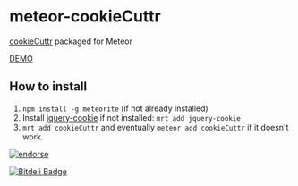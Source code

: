 meteor-cookieCuttr
==================

[cookieCuttr](http://cookiecuttr.com/) packaged for Meteor



[DEMO](http://cookiecuttr.meteor.com/)



## How to install
1. `npm install -g meteorite` (if not already installed)
2. Install [jquery-cookie](https://atmosphere.meteor.com/package/jquery-cookie) if not installed: `mrt add jquery-cookie`
3. `mrt add cookieCuttr` and eventually `meteor add cookieCuttr` if it doesn't work.


[![endorse](https://api.coderwall.com/pwldp/endorsecount.png)](https://coderwall.com/pwldp)



[![Bitdeli Badge](https://d2weczhvl823v0.cloudfront.net/pwldp/meteor-cookiecuttr/trend.png)](https://bitdeli.com/free "Bitdeli Badge")

